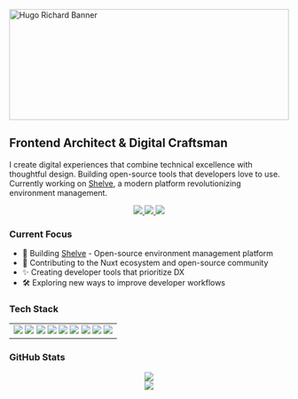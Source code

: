 <img src="https://pbs.twimg.com/profile_banners/964974856856133632/1733852827/1500x500" alt="Hugo Richard Banner" width="100%" height="200" style="object-fit: cover;">

## Frontend Architect & Digital Craftsman

I create digital experiences that combine technical excellence with thoughtful design. Building open-source tools that developers love to use. Currently working on [Shelve](https://github.com/HugoRCD/shelve), a modern platform revolutionizing environment management.

<div align="center">
  <a href="https://twitter.com/HugoRCD__">
    <img src="https://img.shields.io/badge/Twitter-black?style=for-the-badge&logo=x&logoColor=white" />
  </a>
  <a href="https://www.linkedin.com/in/hugorcd">
    <img src="https://img.shields.io/badge/LinkedIn-black?style=for-the-badge&logo=linkedin&logoColor=white" />
  </a>
  <a href="https://hrcd.fr">
    <img src="https://img.shields.io/badge/Website-black?style=for-the-badge&logo=About.me&logoColor=white" />
  </a>
</div>

### Current Focus

- 🚀 Building [Shelve](https://shelve.cloud) - Open-source environment management platform
- 💚 Contributing to the Nuxt ecosystem and open-source community
- ✨ Creating developer tools that prioritize DX
- 🛠️ Exploring new ways to improve developer workflows

### Tech Stack

<div align="center">
  <table width="500px">
    <tr>
      <td align="center">
        <img src="https://img.shields.io/badge/Nuxt-black?style=for-the-badge&logo=nuxtdotjs&logoColor=#00DC82" />
        <img src="https://img.shields.io/badge/Vue-black?style=for-the-badge&logo=vuedotjs&logoColor=#4FC08D" />
        <img src="https://img.shields.io/badge/TypeScript-black?style=for-the-badge&logo=typescript&logoColor=3178C6" />
        <img src="https://img.shields.io/badge/Tailwind-black?style=for-the-badge&logo=tailwindcss&logoColor=#06B6D4" />
        <img src="https://img.shields.io/badge/PostgreSQL-black?style=for-the-badge&logo=postgresql&logoColor=#4169E1" />
        <img src="https://img.shields.io/badge/Drizzle-black?style=for-the-badge&logo=drizzle&logoColor=white" />
        <img src="https://img.shields.io/badge/Prisma-black?style=for-the-badge&logo=prisma&logoColor=white" />
        <img src="https://img.shields.io/badge/Docker-black?style=for-the-badge&logo=docker&logoColor=#2496ED" />
        <img src="https://img.shields.io/badge/Figma-black?style=for-the-badge&logo=figma&logoColor=white" />
      </td>
    </tr>
  </table>
</div>

### GitHub Stats

<div align="center">
  <img src="https://github-readme-stats.vercel.app/api?username=hugorcd&show_icons=true&theme=dark&hide_border=true&hide_title=true&count_private=true&bg_color=000000" />
  <br/>
  <img src="https://streak-stats.demolab.com?user=HugoRCD&theme=dark&hide_border=true&background=000000" />
</div>
